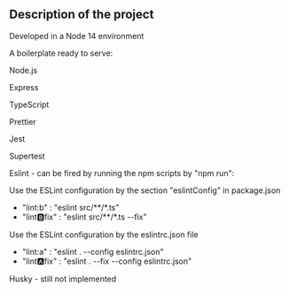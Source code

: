 ## Description of the project

Developed in a Node 14 environment

A boilerplate ready to serve:

Node.js

Express

TypeScript

Prettier

Jest 

Supertest

Eslint - can be fired by running the npm scripts by "npm run":

 Use the ESLint configuration by the section "eslintConfig" in package.json
 - "lint:b" : "eslint src/**/*.ts"
 - "lint:b:fix" : "eslint src/**/*.ts --fix"

Use the ESLint configuration by the eslintrc.json file
 - "lint:a" : "eslint  . --config eslintrc.json"
 - "lint:a:fix" : "eslint . --fix --config eslintrc.json"

Husky - still not implemented

